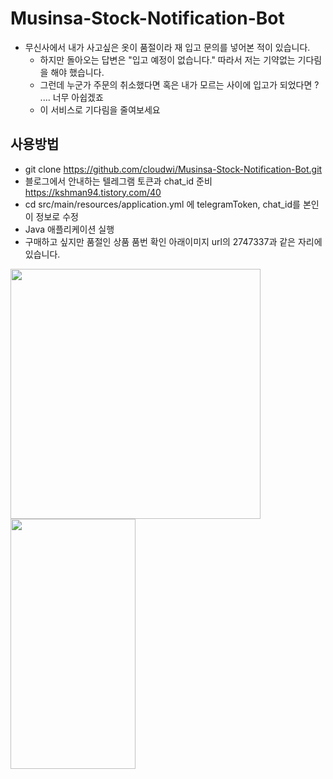 # Musinsa-Stock-Notification-Bot
- 무신사에서 내가 사고싶은 옷이 품절이라 재 입고 문의를 넣어본 적이 있습니다.
  - 하지만 돌아오는 답변은 "입고 예정이 없습니다." 따라서 저는 기약없는 기다림을 해야 했습니다. 
  - 그런데 누군가 주문의 취소했다면 혹은 내가 모르는 사이에 입고가 되었다면 ? .... 너무 아쉽겠죠 
  - 이 서비스로 기다림을 줄여보세요

## 사용방법
- git clone https://github.com/cloudwi/Musinsa-Stock-Notification-Bot.git
- 블로그에서 안내하는 텔레그램 토큰과 chat_id 준비 https://kshman94.tistory.com/40
- cd src/main/resources/application.yml 에 telegramToken, chat_id를 본인이 정보로 수정
- Java 애플리케이션 실행
- 구매하고 싶지만 품절인 상품 품번 확인 아래이미지 url의 2747337과 같은 자리에 있습니다.
  
<img src="https://s3.us-west-2.amazonaws.com/secure.notion-static.com/5afcf943-0e03-4e31-9e8d-f69d414fa15a/Untitled.png?X-Amz-Algorithm=AWS4-HMAC-SHA256&X-Amz-Content-Sha256=UNSIGNED-PAYLOAD&X-Amz-Credential=AKIAT73L2G45EIPT3X45%2F20221229%2Fus-west-2%2Fs3%2Faws4_request&X-Amz-Date=20221229T180207Z&X-Amz-Expires=86400&X-Amz-Signature=f49a619e1cc33d5b5b47fdc85ee639135bcfdad2d29142c2bbb9d7783d1b42de&X-Amz-SignedHeaders=host&response-content-disposition=filename%3D%22Untitled.png%22&x-id=GetObject" width="400" height="400"/>
<img src="https://s3.us-west-2.amazonaws.com/secure.notion-static.com/83359606-b39c-44b2-a440-4a931ae7939d/KakaoTalk_Photo_2022-12-30-03-01-34.jpeg?X-Amz-Algorithm=AWS4-HMAC-SHA256&X-Amz-Content-Sha256=UNSIGNED-PAYLOAD&X-Amz-Credential=AKIAT73L2G45EIPT3X45%2F20221229%2Fus-west-2%2Fs3%2Faws4_request&X-Amz-Date=20221229T180636Z&X-Amz-Expires=86400&X-Amz-Signature=35c911cd6e6e4f35b6110fbb8c891ea2e16c6e88bbe7fca99addebfbedf0a2fc&X-Amz-SignedHeaders=host&response-content-disposition=filename%3D%22KakaoTalk_Photo_2022-12-30-03-01-34.jpeg%22&x-id=GetObject" width="200" height="400"/>
